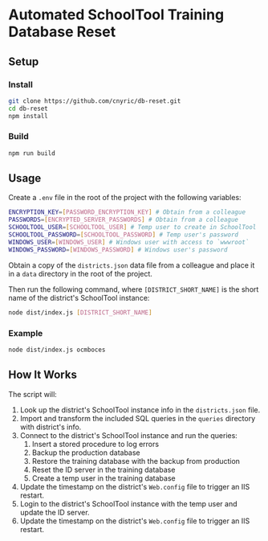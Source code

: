 # Automated SchoolTool Training Database Reset

## Setup

### Install

```sh
git clone https://github.com/cnyric/db-reset.git
cd db-reset
npm install
```

### Build

```sh
npm run build
```

## Usage

Create a `.env` file in the root of the project with the following variables:

```sh
ENCRYPTION_KEY=[PASSWORD_ENCRYPTION_KEY] # Obtain from a colleague
PASSWORDS=[ENCRYPTED_SERVER_PASSWORDS] # Obtain from a colleague
SCHOOLTOOL_USER=[SCHOOLTOOL_USER] # Temp user to create in SchoolTool
SCHOOLTOOL_PASSWORD=[SCHOOLTOOL_PASSWORD] # Temp user's password
WINDOWS_USER=[WINDOWS_USER] # Windows user with access to `wwwroot`
WINDOWS_PASSWORD=[WINDOWS_PASSWORD] # Windows user's password
```

Obtain a copy of the `districts.json` data file from a colleague and place it in a `data` directory in the root of the project.

Then run the following command, where `[DISTRICT_SHORT_NAME]` is the short name of the district's SchoolTool instance:

```sh
node dist/index.js [DISTRICT_SHORT_NAME]
```

### Example

```sh
node dist/index.js ocmboces
```

## How It Works

The script will:

1. Look up the district's SchoolTool instance info in the `districts.json` file.
2. Import and transform the included SQL queries in the `queries` directory with district's info.
3. Connect to the district's SchoolTool instance and run the queries:
   1. Insert a stored procedure to log errors
   2. Backup the production database
   3. Restore the training database with the backup from production
   4. Reset the ID server in the training database
   5. Create a temp user in the training database
4. Update the timestamp on the district's `Web.config` file to trigger an IIS restart.
5. Login to the district's SchoolTool instance with the temp user and update the ID server.
6. Update the timestamp on the district's `Web.config` file to trigger an IIS restart.
